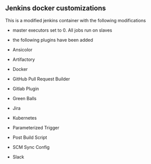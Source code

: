## Jenkins docker customizations

This is a modified jenkins container with the following modifications

* master executors set to 0.  All jobs run on slaves

* the following plugins have been added
 * Ansicolor
 * Artifactory
 * Docker
 * GitHub Pull Request Builder
 * Gitlab Plugin
 * Green Balls
 * Jira
 * Kubernetes
 * Parameterized Trigger
 * Post Build Script
 * SCM Sync Config
 * Slack

